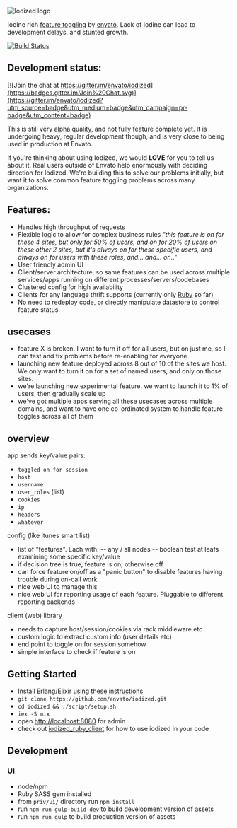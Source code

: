![Iodized logo](https://i.imgur.com/lLJPXum.png)

Iodine rich [feature toggling](http://martinfowler.com/bliki/FeatureToggle.html)
by [envato](http://www.envato.com/). Lack of iodine can lead to development delays, and stunted growth.

[![Build Status](https://travis-ci.org/envato/iodized.png)](https://travis-ci.org/envato/iodized)

## Development status:

[![Join the chat at https://gitter.im/envato/iodized](https://badges.gitter.im/Join%20Chat.svg)](https://gitter.im/envato/iodized?utm_source=badge&utm_medium=badge&utm_campaign=pr-badge&utm_content=badge)

This is still very alpha quality, and not fully feature complete yet. It is undergoing heavy, regular development though, and is very close to being used in production at Envato.

If you're thinking about using Iodized, we would **LOVE** for you to tell us about it. Real users outside of Envato help enormously with deciding direction for Iodized. We're building this to solve our problems initially, but want it to solve common feature toggling problems across many organizations.

## Features:
- Handles high throughput of requests
- Flexible logic to allow for complex business rules _"this feature is on for
  these 4 sites, but only for 50% of users, and on for 20% of users on these
other 2 sites, but it's always on for these specific users, and always on for
users with these roles, and... and... or..."_
- User friendly admin UI
- Client/server architecture, so same features can be used across multiple
  services/apps running on different processes/servers/codebases
- Clustered config for high availability
- Clients for any language thrift supports (currently only [Ruby](https://github.com/envato/iodized_ruby_client) so far)
- No need to redeploy code, or directly manipulate datastore to control feature status

## usecases
- feature X is broken. I want to turn it off for all users, but on just me, so I
can test and fix problems before re-enabling for everyone
- launching new feature deployed across 8 out of 10 of the sites we host. We
only want to turn it on for a set of named users, and only on those sites.
- we're launching new experimental feature. we want to launch it to 1% of users,
  then gradually scale up
- we've got multiple apps serving all these usecases across multiple domains,
  and want to have one co-ordinated system to handle feature toggles across all of them


## overview
app sends key/value pairs:
- `toggled on for session`
- `host`
- `username`
- `user_roles` (list)
- `cookies`
- `ip`
- `headers`
- `whatever`

config (like itunes smart list)
- list of "features". Each with:
-- any / all nodes
-- boolean test at leafs examining some specific key/value
- if decision tree is true, feature is on, otherwise off
- can force feature on/off as a "panic button" to disable features having
  trouble during on-call work
- nice web UI to manage this
- nice web UI for reporting usage of each feature. Pluggable to different
  reporting backends

client (web) library
- needs to capture host/session/cookies via rack middleware etc
- custom logic to extract custom info (user details etc)
- end point to toggle on for session somehow
- simple interface to check if feature is on

## Getting Started

- Install Erlang/Elixir [using these
instructions](http://elixir-lang.org/install.html)
- `git clone https://github.com/envato/iodized.git`
- `cd iodized && ./script/setup.sh`
- `iex -S mix`
- open [http://localhost:8080](http://localhost:8080) for admin
- check out [iodized_ruby_client](https://github.com/envato/iodized_ruby_client)
  for how to use iodized in your code

## Development

### UI
- node/npm
- Ruby SASS gem installed
- from `priv/ui/` directory run `npm install`
- run `npm run gulp-build-dev` to build development version of assets
- run `npm run gulp` to build production version of assets
